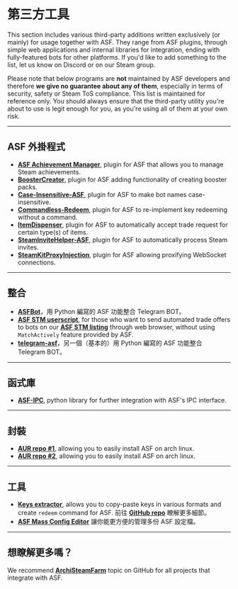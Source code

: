 # 第三方工具

This section includes various third-party additions written exclusively (or mainly) for usage together with ASF. They range from ASF plugins, through simple web applications and internal libraries for integration, ending with fully-featured bots for other platforms. If you'd like to add something to the list, let us know on Discord or on our Steam group.

Please note that below programs are **not** maintained by ASF developers and therefore **we give no guarantee about any of them**, especially in terms of security, safety or Steam ToS compliance. This list is maintained for reference only. You should always ensure that the third-party utility you're about to use is legit enough for you, as you're using all of them at your own risk.

* * *

## ASF 外掛程式

- **[ASF Achievement Manager](https://github.com/Ryzhehvost/ASF-Achievement-Manager)**, plugin for ASF that allows you to manage Steam achievements.
- **[BoosterCreator](https://github.com/Ryzhehvost/BoosterCreator)**, plugin for ASF adding functionality of creating booster packs.
- **[Case-Insensitive-ASF](https://github.com/Ryzhehvost/Case-Insensitive-ASF)**, plugin for ASF to make bot names case-insensitive.
- **[Commandless-Redeem](https://github.com/Ryzhehvost/Commandless-Redeem)**, plugin for ASF to re-implement key redeeming without a command.
- **[ItemDispenser](https://github.com/Ryzhehvost/ItemDispenser)**, plugin for ASF to automatically accept trade request for certain type(s) of items.
- **[SteamInviteHelper-ASF](https://github.com/1461748123/SteamInviteHelper-ASF)**, plugin for ASF to automatically process Steam invites.
- **[SteamKitProxyInjection](https://github.com/Vital7/SteamKitProxyInjection)**, plugin for ASF allowing proxifying WebSocket connections.

* * *

## 整合

- **[ASFBot](https://github.com/dmcallejo/ASFBot)**，用 Python 編寫的 ASF 功能整合 Telegram BOT。
- **[ASF STM userscript](https://greasyfork.org/en/scripts/404754-asf-stm)**, for those who want to send automated trade offers to bots on our **[ASF STM listing](https://github.com/JustArchiNET/ArchiSteamFarm/wiki/Statistics#public-asf-stm-listing)** through web browser, without using `MatchActively` feature provided by ASF.
- **[telegram-asf](https://github.com/deluxghost/telegram-asf)**，另一個（基本的）用 Python 編寫的 ASF 功能整合 Telegram BOT。

* * *

## 函式庫

- **[ASF-IPC](https://github.com/deluxghost/ASF_IPC)**, python library for further integration with ASF's IPC interface.

* * *

## 封裝

- **[AUR repo #1](https://aur.archlinux.org/packages/asf)**, allowing you to easily install ASF on arch linux.
- **[AUR repo #2](https://aur.archlinux.org/packages/archisteamfarm-bin)**, allowing you to easily install ASF on arch linux.

* * *

## 工具

- **[Keys extractor](https://ske.xpixv.com)**, allows you to copy-paste keys in various formats and create `redeem` command for ASF. 前往 **[GitHub repo](https://github.com/PixvIO/SKE)** 瞭解更多細節。
- **[ASF Mass Config Editor](https://github.com/genesix-eu/ASF_MCE)** 讓你能更方便的管理多份 ASF 設定檔。

* * *

## 想瞭解更多嗎？

We recommend **[ArchiSteamFarm](https://github.com/topics/archisteamfarm)** topic on GitHub for all projects that integrate with ASF.